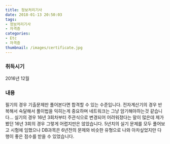 ```yaml
---
title: 정보처리기사
date: 2018-01-13 20:50:03
tags:
- 정보처리기사
- 자격증
categories:
- Etc
- 자격증
thumbnail: /images/certificate.jpg
---
```

### 취득시기
2016년 12월

### 내용
필기의 경우 기출문제만 풀어본다면 합격할 수 있는 수준입니다. 전자계산기의 경우 반복해서 숙달해서 풀이법을 익히는게 중요하며 네트워크는 그냥 암기해야하는것 같습니다...  실기의 경우 16년 3회차부터 주관식으로 변경되어 어려워졌다는 말이 많은데 제가 봤던 16년 3회의 경우 그렇게 어렵지만은 않았습니다. 5년치의 실기 문제를 모두 풀어보고 시험에 임했으나 DB과목은 6년전의 문제와 비슷한 유형으로 나와 아차싶었지만 다행이 좋은 점수를 받을 수 있었습니다.
